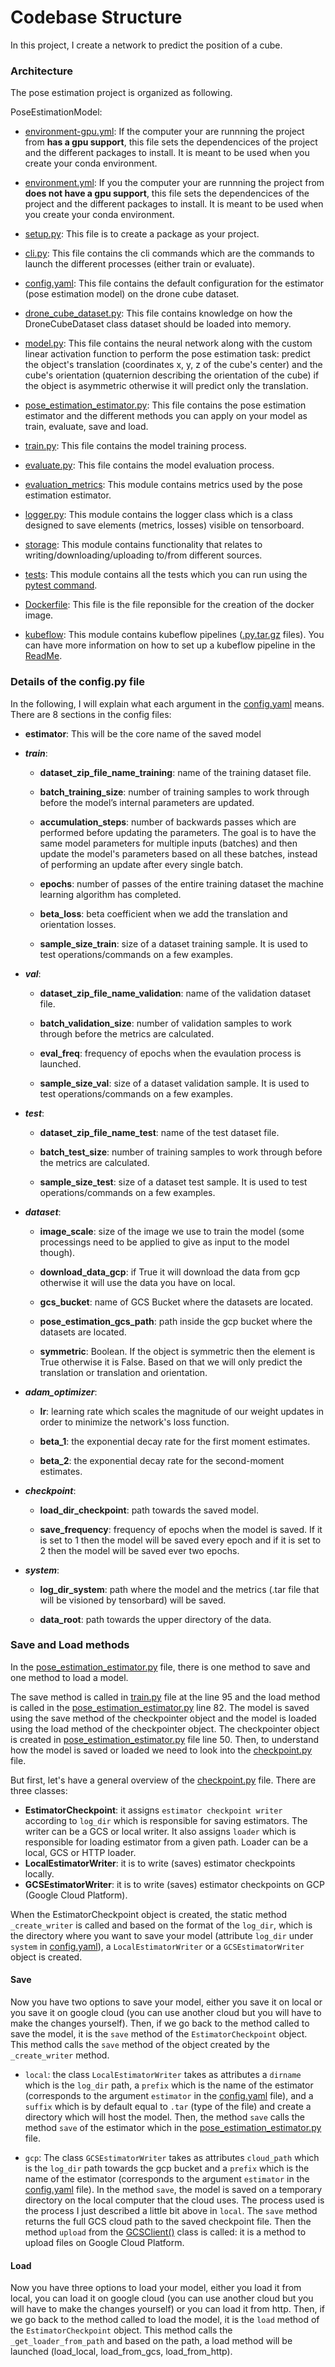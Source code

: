 Codebase Structure
==================

In this project, I create a network to predict the position of a cube. 

### Architecture
The pose estimation project is organized as following.

PoseEstimationModel:
*    [environment-gpu.yml](../environment-gpu.yml):
        If the computer your are runnning the project from **has a gpu support**, this file sets the dependencices of the project and the different packages to install. It is meant to be used when you create your conda environment. 

*    [environment.yml](../environment.yml):
        If you the computer your are runnning the project from **does not have a gpu support**, this file sets the dependencices of the project and the different packages to install. It is meant to be used when you create your conda environment. 

*    [setup.py](../setup.py):
        This file is to create a package as your project. 

*    [cli.py](../pose_estimation/cli.py):
        This file contains the cli commands which are the commands to launch the different processes (either train or evaluate).

*    [config.yaml](../config.yaml):
        This file contains the default configuration for the estimator (pose estimation model) on the drone cube dataset.

*    [drone_cube_dataset.py](../pose_estimation/drone_cube_dataset.py):
        This file contains knowledge on how the DroneCubeDataset class dataset should be loaded into memory. 

*    [model.py](../pose_estimation/model.py):
        This file contains the neural network along with the custom linear activation function to perform 
        the pose estimation task: predict the object's translation (coordinates x, y, z of the cube's center) 
        and the cube's orientation (quaternion describing the orientation of the cube) if the object is asymmetric otherwise it will predict only the translation.

*    [pose_estimation_estimator.py](../pose_estimation/pose_estimation_estimator.py):
        This file contains the pose estimation estimator and the different methods you can apply on your model as train, evaluate, save and 
        load.

*    [train.py](../pose_estimation/train.py):
        This file contains the model training process.

*    [evaluate.py](../pose_estimation/evaluate.py):
        This file contains the model evaluation process.

*    [evaluation_metrics](../pose_estimation/evaluation_metrics/):
        This module contains metrics used by the pose estimation estimator.

*    [logger.py](../pose_estimation/logger.py):
        This module contains the logger class which is a class designed to save elements (metrics, losses) visible on tensorboard. 

*    [storage](../pose_estimation/storage):
        This module contains functionality that relates to
        writing/downloading/uploading to/from different sources.

*    [tests](../tests):
        This module contains all the tests which you can run using the [pytest command](../README.md#unit-testing).

*    [Dockerfile](../Dockerfile):
        This file  is the file reponsible for the creation of the docker image. 

*    [kubeflow](../kubeflow/):
        This module contains kubeflow pipelines ([.py.tar.gz](../kubeflow/train_pipeline.py) files). You can have more information on how to set up a kubeflow pipeline in the [ReadMe](../kubeflow/README.md).


### Details of the config.py file 
In the following, I will explain what each argument in the [config.yaml](../config.yaml) means. 
There are 8 sections in the config files: 

* **estimator**: This will be the core name of the saved model

* _**train**_: 
  - **dataset_zip_file_name_training**: name of the training dataset file.

  - **batch_training_size**: number of training samples to work through before the model’s internal parameters are updated.

  - **accumulation_steps**: number of backwards passes which are performed before updating the parameters. The goal is to have the same model parameters for multiple inputs (batches) and then update the model's parameters based on all these batches, instead of performing an update after every single batch.

  - **epochs**: number of passes of the entire training dataset the machine learning algorithm has completed.

  - **beta_loss**: beta coefficient when we add the translation and orientation losses. 

  - **sample_size_train**: size of a dataset training sample. It is used to test operations/commands on a few examples.

* _**val**_:

  - **dataset_zip_file_name_validation**: name of the validation dataset file.

  - **batch_validation_size**: number of validation samples to work through before the metrics are calculated.
 
  - **eval_freq**: frequency of epochs when the evaulation process is launched.

  - **sample_size_val**: size of a dataset validation sample. It is used to test operations/commands on a few examples.

* _**test**_:

  - **dataset_zip_file_name_test**: name of the test dataset file.

  - **batch_test_size**: number of training samples to work through before the metrics are calculated.

  - **sample_size_test**: size of a dataset test sample. It is used to test operations/commands on a few examples.

* _**dataset**_:

  - **image_scale**: size of the image we use to train the model (some processings need to be applied to give as input to the model though).

  - **download_data_gcp**: if True it will download the data from gcp otherwise it will use the data you have on local.

  - **gcs_bucket**: name of GCS Bucket where the datasets are located.

  - **pose_estimation_gcs_path**: path inside the gcp bucket where the datasets are located.

  - **symmetric**: Boolean. If the object is symmetric then the element is True otherwise it is False. Based on that we will only predict the translation 
  or translation and orientation. 

* _**adam_optimizer**_:

  - **lr**: learning rate which scales the magnitude of our weight updates in order to minimize the network's loss function.

  - **beta_1**: the exponential decay rate for the first moment estimates.

  - **beta_2**: the exponential decay rate for the second-moment estimates.


* _**checkpoint**_: 
        
  - **load_dir_checkpoint**: path towards the saved model.

  - **save_frequency**: frequency of epochs when the model is saved. If it is set to 1 then the model will be saved every epoch and if it is set to 2 then the model will be saved ever two epochs.

* _**system**_: 

  - **log_dir_system**: path where the model and the metrics (.tar file that will be visioned by tensorbard) will be saved.

  - **data_root**: path towards the upper directory of the data.


### Save and Load methods
In the [pose_estimation_estimator.py](../pose_estimation/pose_estimation_estimator.py) file, there is one method to save and one method to load a model. 

The save method is called in [train.py](../pose_estimation/train.py) file at the line 95 and the load method is called in the [pose_estimation_estimator.py](../pose_estimation/pose_estimation_estimator.py) line 82. The model is saved using the save method of the checkpointer object and the model is loaded using the load method of the checkpointer object. The checkpointer object is created in [pose_estimation_estimator.py](../pose_estimation/pose_estimation_estimator.py) file line 50. Then, to understand how the model is saved or loaded we need to look into the [checkpoint.py](../pose_estimation/storage/checkpoint.py) file. 

But first, let's have a general overview of the [checkpoint.py](../pose_estimation/storage/checkpoint.py) file. There are three classes:
- **EstimatorCheckpoint**: it assigns `estimator checkpoint writer` according to `log_dir` which is responsible for saving estimators. The writer can be a GCS or local writer. It also assigns `loader` which is responsible for loading estimator from a given path. Loader can be a local, GCS or HTTP loader.
- **LocalEstimatorWriter**: it is to write (saves) estimator checkpoints locally.
- **GCSEstimatorWriter**: it is to write (saves) estimator checkpoints on GCP (Google Cloud Platform).

When the EstimatorCheckpoint object is created, the static method `_create_writer` is called and based on the format of the `log_dir`, which is the directory where you want to save your model (attribute `log_dir` under `system` in [config.yaml](../config.yaml)), a `LocalEstimatorWriter` or a `GCSEstimatorWriter` object is created.

#### Save
Now you have two options to save your model, either you save it on local or you save it on google cloud (you can use another cloud but you will have to make the changes yourself).
Then, if we go back to the method called to save the model, it is the `save` method of the `EstimatorCheckpoint` object. This method calls the `save` method of the object created by the `_create_writer` method.

*    `local`: the class `LocalEstimatorWriter` takes as attributes a `dirname` which is the `log_dir` path, a `prefix` which is the name of the estimator (corresponds to the argument `estimator` in the [config.yaml](../config.yaml) file), and a `suffix` which is by default equal to `.tar` (type of the file) and create a directory which will host the model. Then, the method `save` calls the method `save` of the estimator which in the [pose_estimation_estimator.py](../pose_estimation/pose_estimation_estimator.py) file. 

*    `gcp`: The class `GCSEstimatorWriter` takes as attributes `cloud_path` which is the `log_dir` path towards the gcp bucket and a `prefix` which is the name of the estimator (corresponds to the argument `estimator` in the [config.yaml](../config.yaml) file). In the method `save`, the model is saved on a temporary directory on the local computer that the cloud uses. The process used is the process I just described a little bit above in `local`. The `save` method returns the full GCS cloud path to the saved checkpoint file. Then the method `upload` from the [GCSClient()](../pose_estimation/storage/gcs.py) class is called: it is a method to upload files on Google Cloud Platform.

#### Load
Now you have three options to load your model, either you load it from local, you can load it on google cloud (you can use another cloud but you will have to make the changes yourself) or you can load it from http.
Then, if we go back to the method called to load the model, it is the `load` method of the `EstimatorCheckpoint` object. This method calls the `_get_loader_from_path` and based on the path, a load method will be launched (load_local, load_from_gcs, load_from_http).